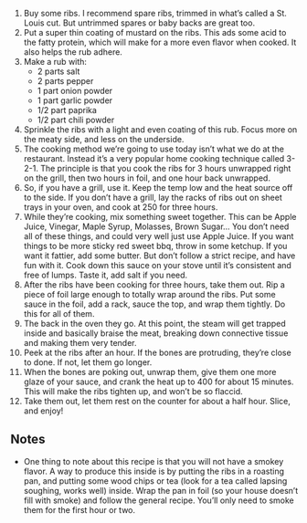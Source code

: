 1.  Buy some ribs. I recommend spare ribs, trimmed in what’s called a St. Louis cut. But untrimmed spares or baby backs are great too.
2.  Put a super thin coating of mustard on the ribs. This ads some acid to the fatty protein, which will make for a more even flavor when cooked. It also helps the rub adhere.
3.  Make a rub with:
    * 2 parts salt
    * 2 parts pepper
    * 1 part onion powder
    * 1 part garlic powder
    * 1/2 part paprika
    * 1/2 part chili powder
4.  Sprinkle the ribs with a light and even coating of this rub. Focus more on the meaty side, and less on the underside.
5.  The cooking method we’re going to use today isn’t what we do at the restaurant. Instead it’s a very popular home cooking technique called 3-2-1. The principle is that you cook the ribs for 3 hours unwrapped right on the grill, then two hours in foil, and one hour back unwrapped.
6.  So, if you have a grill, use it. Keep the temp low and the heat source off to the side. If you don’t have a grill, lay the racks of ribs out on sheet trays in your oven, and cook at 250 for three hours.
7.  While they’re cooking, mix something sweet together. This can be Apple Juice, Vinegar, Maple Syrup, Molasses, Brown Sugar… You don’t need all of these things, and could very well just use Apple Juice. If you want things to be more sticky red sweet bbq, throw in some ketchup. If you want it fattier, add some butter. But don’t follow a strict recipe, and have fun with it. Cook down this sauce on your stove until it’s consistent and free of lumps. Taste it, add salt if you need.
8.  After the ribs have been cooking for three hours, take them out. Rip a piece of foil large enough to totally wrap around the ribs. Put some sauce in the foil, add a rack, sauce the top, and wrap them tightly. Do this for all of them.
9.  The back in the oven they go. At this point, the steam will get trapped inside and basically braise the meat, breaking down connective tissue and making them very tender.
10.  Peek at the ribs after an hour. If the bones are protruding, they’re close to done. If not, let them go longer.
11.  When the bones are poking out, unwrap them, give them one more glaze of your sauce, and crank the heat up to 400 for about 15 minutes. This will make the ribs tighten up, and won’t be so flaccid.
12.  Take them out, let them rest on the counter for about a half hour. Slice, and enjoy!

## Notes
* One thing to note about this recipe is that you will not have a smokey flavor. A way to produce this inside is by putting the ribs in a roasting pan, and putting some wood chips or tea (look for a tea called lapsing soughing, works well) inside. Wrap the pan in foil (so your house doesn’t fill with smoke) and follow the general recipe. You’ll only need to smoke them for the first hour or two.
